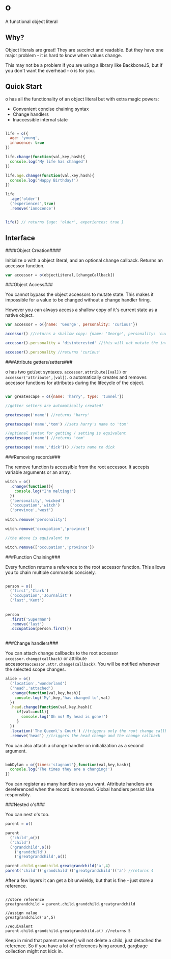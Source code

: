 o
=

A functional object literal

Why?
----

Object literals are great!  They are succinct and readable.  But they have one major problem - it is hard to know when values change.

This may not be a problem if you are using a library like BackboneJS, but if you don't want the overhead - o is for you.

Quick Start
-----

o has all the functionality of an object literal but with extra magic powers:

- Convenient concise chaining syntax
- Change handlers
- Inaccessible internal state

```javascript

life = o({
  age: 'young',
  innocence: true
})

life.change(function(val,key,hash){
  console.log('My life has changed')
})

life.age.change(function(val,key,hash){
  console.log('Happy Birthday!')
})

life
  .age('older')
  ('experiences',true)
  .remove('innocence')


life() // returns {age: 'older', experiences: true }

```


Interface
---------

####Object Creation####

Initialize o with a object literal, and an optional change callback. Returns an accessor function.

```javascript
var accessor = o(objectLiteral,[changeCallback])
```

###Object Access###

You cannot bypass the object accessors to mutate state.  This makes it impossible for a value to be changed without a change handler firing.  

However you can always access a shallow copy of it's current state as a native object.

```javascript
var accessor = o({name: 'George', personality: 'curious'})

accessor() //returns a shallow copy: {name: 'George', personality: 'curious'}

accessor().personality = 'disinterested' //this will not mutate the internal state

accessor().personality //returns 'curious'

```

###Attribute getters/setters###

o has two get/set syntaxes.  `accessor.attribute([val])` or `accessor('attribute',[val])`.  o automatically creates and removes accessor functions for attributes during the lifecycle of the object.

```javascript

var greatescape = o({name: 'harry', type: 'tunnel'})

//getter setters are automatically created!

greatescape('name') //returns 'harry'

greatescape('name','tom') //sets harry's name to 'tom'

//optional syntax for getting / setting is equivalent
greatescape('name') //returns 'tom'

greatescape('name','dick')() //sets name to dick
```

###Removing records###

The remove function is accessible from the root accessor.  It accepts variable arguments or an array.

```javascript
witch = o()
  .change(function(){
    console.log("I'm melting!")
  })
  ('personality','wicked')
  ('occupation','witch')
  ('province','west')
  
witch.remove('personality')

witch.remove('occupation','province')

//the above is equivalent to

witch.remove(['occupation','province'])
```

###Function Chaining###

Every function returns a reference to the root accessor function.  This allows you to chain multiple commands
concisely.

```javascript

person = o()
  ('first','Clark')
  ('occupation','Journalist')
  ('last','Kent')
  
  
person
  .first('Superman')
  .remove('last')
  .occupation(person.first())
  
```

###Change handlers###

You can attach change callbacks to the root accessor `accessor.change(callback)` or attribute accessors`accessor.attr.change(callback)`.  You will be notified whenever the selected scope changes.

```javascript
alice = o()
  ('location','wonderland')
  ('head','attached')
  .change(function(val,key,hash){
    console.log('My',key,'has changed to',val)
  })
  .head.change(function(val,key,hash){
     if(val==null){
       console.log('Oh no! My head is gone!')
     }
  })
  .location('The Queen\'s Court') //triggers only the root change callback
  .remove('head') //triggers the head change and the change callback
```

You can also attach a change handler on initialization as a second argument.

```javascript

bobDylan = o({times:'stagnant'},function(val,key,hash){
  console.log('The times they are a changing!')
})

```

You can register as many handlers as you want.  Attribute handlers are dereferenced when the record is removed.  Global
handlers persist  Use responsibly.

###Nested o's###

You can nest o's too. 

```javascript
parent = o()

parent
  ('child',o())
  ('child')
  ('grandchild',o())
    ('grandchild')
    ('greatgrandchild',o())

parent.child.grandchild.greatgrandchild('a',4)
parent('child')('grandchild')('greatgrandchild')('a') //returns 4

```

After a few layers it can get a bit unwieldy, but that is fine - just store a reference.

```

//store reference
greatgrandchild = parent.child.grandchild.greatgrandchild

//assign value
greatgrandchild('a',5)

//equivalent
parent.child.grandchild.greatgrandchild.a() //returns 5

```

Keep in mind that parent.remove() will not delete a child, just detached the reference.
So if you have a lot of references lying around, gargbage collection might not kick in.
